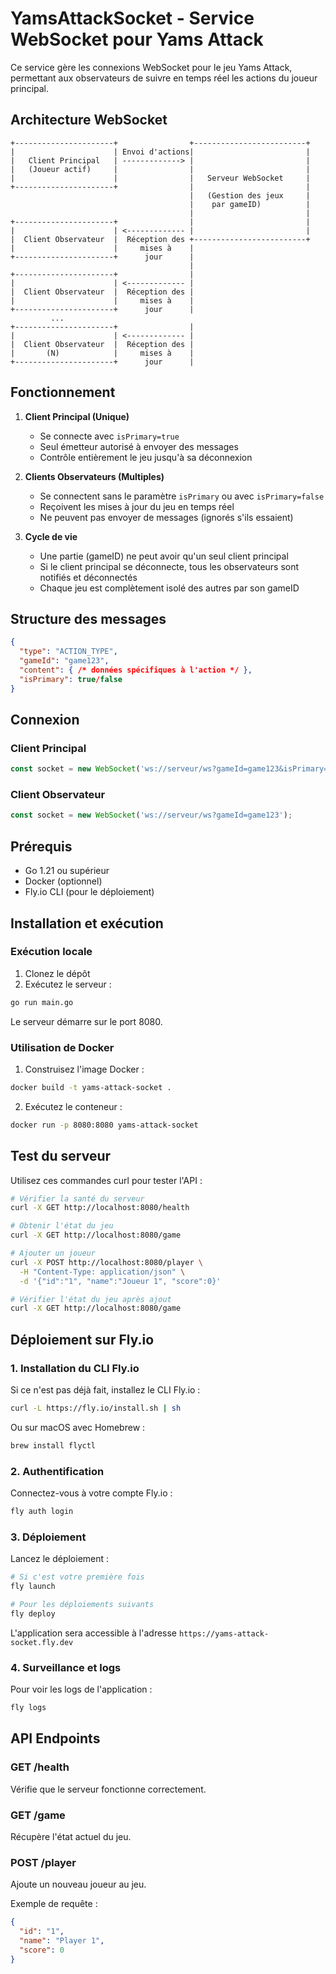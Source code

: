 # YamsAttackSocket - Service WebSocket pour Yams Attack

Ce service gère les connexions WebSocket pour le jeu Yams Attack, permettant aux observateurs de suivre en temps réel les actions du joueur principal.

## Architecture WebSocket

```
+----------------------+                +-------------------------+
|                      | Envoi d'actions|                         |
|   Client Principal   | -------------> |                         |
|   (Joueur actif)     |                |                         |
|                      |                |   Serveur WebSocket     |
+----------------------+                |                         |
                                        |   (Gestion des jeux     |
                                        |    par gameID)          |
                                        |                         |
+----------------------+                |                         |
|                      | <------------- |                         |
|  Client Observateur  |  Réception des +-------------------------+
|                      |     mises à    |
+----------------------+      jour      |
                                        |
+----------------------+                |
|                      | <------------- |
|  Client Observateur  |  Réception des |
|                      |     mises à    |
+----------------------+      jour      |
         ...
+----------------------+                |
|                      | <------------- |
|  Client Observateur  |  Réception des |
|       (N)            |     mises à    |
+----------------------+      jour      |
```

## Fonctionnement

1. **Client Principal (Unique)**

   - Se connecte avec `isPrimary=true`
   - Seul émetteur autorisé à envoyer des messages
   - Contrôle entièrement le jeu jusqu'à sa déconnexion

2. **Clients Observateurs (Multiples)**

   - Se connectent sans le paramètre `isPrimary` ou avec `isPrimary=false`
   - Reçoivent les mises à jour du jeu en temps réel
   - Ne peuvent pas envoyer de messages (ignorés s'ils essaient)

3. **Cycle de vie**
   - Une partie (gameID) ne peut avoir qu'un seul client principal
   - Si le client principal se déconnecte, tous les observateurs sont notifiés et déconnectés
   - Chaque jeu est complètement isolé des autres par son gameID

## Structure des messages

```json
{
  "type": "ACTION_TYPE",
  "gameId": "game123",
  "content": { /* données spécifiques à l'action */ },
  "isPrimary": true/false
}
```

## Connexion

### Client Principal

```javascript
const socket = new WebSocket('ws://serveur/ws?gameId=game123&isPrimary=true');
```

### Client Observateur

```javascript
const socket = new WebSocket('ws://serveur/ws?gameId=game123');
```

## Prérequis

- Go 1.21 ou supérieur
- Docker (optionnel)
- Fly.io CLI (pour le déploiement)

## Installation et exécution

### Exécution locale

1. Clonez le dépôt
2. Exécutez le serveur :

```bash
go run main.go
```

Le serveur démarre sur le port 8080.

### Utilisation de Docker

1. Construisez l'image Docker :

```bash
docker build -t yams-attack-socket .
```

2. Exécutez le conteneur :

```bash
docker run -p 8080:8080 yams-attack-socket
```

## Test du serveur

Utilisez ces commandes curl pour tester l'API :

```bash
# Vérifier la santé du serveur
curl -X GET http://localhost:8080/health

# Obtenir l'état du jeu
curl -X GET http://localhost:8080/game

# Ajouter un joueur
curl -X POST http://localhost:8080/player \
  -H "Content-Type: application/json" \
  -d '{"id":"1", "name":"Joueur 1", "score":0}'

# Vérifier l'état du jeu après ajout
curl -X GET http://localhost:8080/game
```

## Déploiement sur Fly.io

### 1. Installation du CLI Fly.io

Si ce n'est pas déjà fait, installez le CLI Fly.io :

```bash
curl -L https://fly.io/install.sh | sh
```

Ou sur macOS avec Homebrew :

```bash
brew install flyctl
```

### 2. Authentification

Connectez-vous à votre compte Fly.io :

```bash
fly auth login
```

### 3. Déploiement

Lancez le déploiement :

```bash
# Si c'est votre première fois
fly launch

# Pour les déploiements suivants
fly deploy
```

L'application sera accessible à l'adresse `https://yams-attack-socket.fly.dev`

### 4. Surveillance et logs

Pour voir les logs de l'application :

```bash
fly logs
```

## API Endpoints

### GET /health

Vérifie que le serveur fonctionne correctement.

### GET /game

Récupère l'état actuel du jeu.

### POST /player

Ajoute un nouveau joueur au jeu.

Exemple de requête :

```json
{
  "id": "1",
  "name": "Player 1",
  "score": 0
}
```

